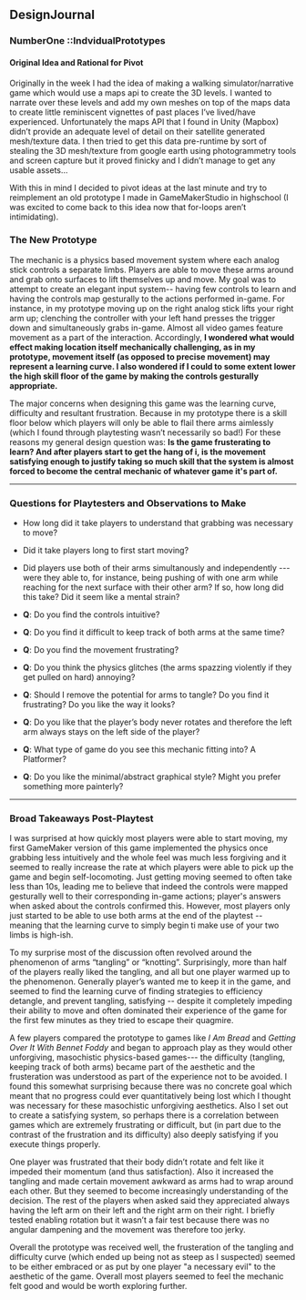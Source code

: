 ## DesignJournal
### NumberOne ::IndvidualPrototypes


#### Original Idea and Rational for Pivot
Originally in the week I had the idea of making a walking simulator/narrative game which would use a maps api to create the 3D levels. I wanted to narrate over these levels and add my own meshes on top of the maps data to create little reminiscent vignettes of past places I’ve lived/have experienced. Unfortunately the maps API that I found in Unity (Mapbox) didn’t provide an adequate level of detail on their satellite generated mesh/texture data. I then tried to get this data pre-runtime by sort of stealing the 3D mesh/texture from google earth using photogrammetry tools and screen capture but it proved finicky and I didn’t manage to get any usable assets…

With this in mind I decided to pivot ideas at the last minute and try to reimplement an old prototype I made in GameMakerStudio in highschool (I was excited to come back to this idea now that for-loops aren’t intimidating).

### The New Prototype
The mechanic is a physics based movement system where each analog stick controls a separate limbs. Players are able to move these arms around and grab onto surfaces to lift themselves up and move. My goal was to attempt to create an elegant input system-- having few controls to learn and having the controls map gesturally to the actions performed in-game. For instance, in my prototype moving up on the right analog stick lifts your right arm up; clenching the controller with your left hand presses the trigger down and simultaneously grabs in-game. Almost all video games feature movement as a part of the interaction. Accordingly, **I wondered what would effect making location itself mechanically challenging, as in my prototype, movement itself (as opposed to precise movement) may represent a learning curve. I also wondered if I could to some extent lower the high skill floor of the game by making the controls gesturally appropriate.**

The major concerns when designing this game was the learning curve, difficulty and resultant frustration. Because in my prototype there is a skill floor below which players will only be able to flail there arms aimlessly (which I found through playtesting wasn’t necessarily so bad!) For these reasons my general design question was: **Is the game frusterating to learn? And after players start to get the hang of i, is the movement satisfying enough to justify taking so much skill that the system is almost forced to become the central mechanic of whatever game it's part of.**

---------------------------------------------------

### Questions for Playtesters and Observations to Make

* How long did it take players to understand that grabbing was necessary to move?

* Did it take players long to first start moving?

* Did players use both of their arms simultanously and independently --- were they able to, for instance, being pushing of with one arm while reaching for the next surface with their other arm? If so, how long did this take? Did it seem like a mental strain?

* **Q**: Do you find the controls intuitive?

* **Q**: Do you find it difficult to keep track of both arms at the same time?

* **Q**: Do you find the movement frustrating?

* **Q**: Do you think the physics glitches (the arms spazzing violently if they get pulled on hard) annoying?

* **Q**: Should I remove the potential for arms to tangle? Do you find it frustrating? Do you like the way it looks?

* **Q**: Do you like that the player’s body never rotates and therefore the left arm always stays on the left side of the player?

* **Q**: What type of game do you see this mechanic fitting into? A Platformer?

* **Q**: Do you like the minimal/abstract graphical style? Might you prefer something more painterly?

---------------------------------------

### Broad Takeaways Post-Playtest
I was surprised at how quickly most players were able to start moving, my first GameMaker version of this game implemented the physics once grabbing less intuitively and the whole feel was much less forgiving and it seemed to really increase the rate at which players were able to pick up the game and begin self-locomoting. Just getting moving seemed to often take less than 10s, leading me to believe that indeed the controls were mapped gesturally well to their corresponding in-game actions; player's answers when asked about the controls confirmed this. However, most players only just started to be able to use both arms at the end of the playtest -- meaning that the learning curve to simply begin ti make use of your two limbs is high-ish.

To my surprise most of the discussion often revolved around the phenomenon of arms “tangling” or “knotting”. Surprisingly, more than half of the players really liked the tangling, and all but one player warmed up to the phenomenon. Generally player’s wanted me to keep it in the game, and seemed to find the learning curve of finding strategies to efficiency detangle, and prevent tangling, satisfying -- despite it completely impeding their ability to move and often dominated their experience of the game for the first few minutes as they tried to escape their quagmire. 

A few players compared the prototype to games like *I Am Bread* and *Getting Over It With Bennet Foddy* and began to approach play as they would other unforgiving, masochistic physics-based games--- the difficulty (tangling, keeping track of both arms) became part of the aesthetic and the frusteration was understood as part of the experience not to be avoided. I found this somewhat surprising because there was no concrete goal which meant that no progress could ever quantitatively being lost which I thought was necessary for these masochistic unforgiving aesthetics. Also I set out to create a satisfying system, so perhaps there is a correlation between games which are extremely frustrating or difficult, but (in part due to the contrast of the frustration and its difficulty) also deeply satisfying if you execute things properly.

One player was frustrated that their body didn’t rotate and felt like it impeded their momentum (and thus satisfaction). Also it increased the tangling and made certain movement awkward as arms had to wrap around each other. But they seemed to become increasingly understanding of the decision. The rest of the players when asked said they appreciated always having the left arm on their left and the right arm on their right. I briefly tested enabling rotation but it wasn’t a fair test because there was no angular dampening and the movement was therefore too jerky.

Overall the prototype was received well, the frusteration of the tangling and difficulty curve (which ended up being not as steep as I suspected) seemed to be either embraced or as put by one player "a necessary evil" to the aesthetic of the game. Overall most players seemed to feel the mechanic felt good and would be worth exploring further.
